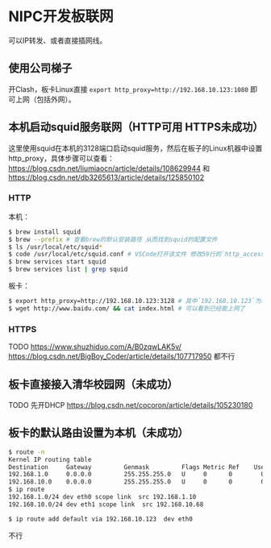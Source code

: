 # NIPC开发板联网

可以IP转发、或者直接插网线。

## 使用公司梯子

开Clash，板卡Linux直接 `export http_proxy=http://192.168.10.123:1080` 即可上网（包括外网）。

## 本机启动squid服务联网（HTTP可用 HTTPS未成功）

这里使用squid在本机的3128端口启动squid服务，然后在板子的Linux机器中设置http_proxy，具体步骤可以查看：https://blog.csdn.net/liumiaocn/article/details/108629944 和 https://blog.csdn.net/db3265613/article/details/125850102

### HTTP

本机：

```sh
$ brew install squid
$ brew --prefix # 查看brew的默认安装路径 从而找到squid的配置文件
$ ls /usr/local/etc/squid*
$ code /usr/local/etc/squid.conf # VSCode打开该文件 修改59行的`http_access deny all`为`http_access allow all`，顺便看到62行的`http_port 3128`
$ brew services start squid
$ brew services list | grep squid
```

板卡：

```sh
$ export http_proxy=http://192.168.10.123:3128 # 其中`192.168.10.123`为本机网线连接的网段的IP
$ wget http://www.baidu.com/ && cat index.html # 可以看到已经能上网了
```

### HTTPS

TODO  https://www.shuzhiduo.com/A/B0zqwLAK5v/  https://blog.csdn.net/BigBoy_Coder/article/details/107717950  都不行

## 板卡直接接入清华校园网（未成功）

TODO  先开DHCP  https://blog.csdn.net/cocoron/article/details/105230180

## 板卡的默认路由设置为本机（未成功）

```sh
$ route -n
Kernel IP routing table
Destination     Gateway         Genmask         Flags Metric Ref    Use Iface
192.168.1.0     0.0.0.0         255.255.255.0   U     0      0        0 eth0
192.168.10.0    0.0.0.0         255.255.255.0   U     0      0        0 eth1
$ ip route
192.168.1.0/24 dev eth0 scope link  src 192.168.1.10
192.168.10.0/24 dev eth1 scope link  src 192.168.10.68

$ ip route add default via 192.168.10.123  dev eth0
```

不行
